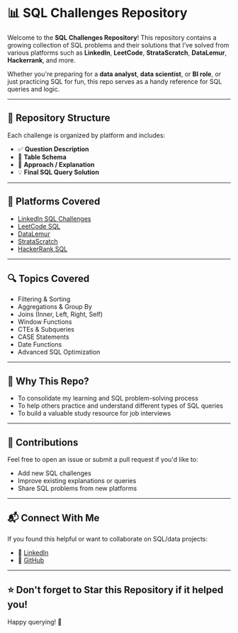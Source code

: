 # 📊 SQL Challenges Repository

Welcome to the **SQL Challenges Repository**! This repository contains a growing collection of SQL problems and their solutions that I’ve solved from various platforms such as **LinkedIn**, **LeetCode**, **StrataScratch**, **DataLemur**, **Hackerrank**, and more.

Whether you're preparing for a **data analyst**, **data scientist**, or **BI role**, or just practicing SQL for fun, this repo serves as a handy reference for SQL queries and logic.

---

## 📁 Repository Structure

Each challenge is organized by platform and includes:

- ✅ **Question Description**
- 📌 **Table Schema**
- 🧠 **Approach / Explanation**
- 💡 **Final SQL Query Solution**


---

## 📌 Platforms Covered

- [LinkedIn SQL Challenges](./linkedin)
- [LeetCode SQL](./leetcode)
- [DataLemur](https://datalemur.com/)
- [StrataScratch](https://platform.stratascratch.com/)
- [HackerRank SQL](https://www.hackerrank.com/domains/tutorials/10-days-of-sql)

---

## 🔍 Topics Covered

- Filtering & Sorting
- Aggregations & Group By
- Joins (Inner, Left, Right, Self)
- Window Functions
- CTEs & Subqueries
- CASE Statements
- Date Functions
- Advanced SQL Optimization

---

## 🧠 Why This Repo?

- To consolidate my learning and SQL problem-solving process
- To help others practice and understand different types of SQL queries
- To build a valuable study resource for job interviews

---

## 🤝 Contributions

Feel free to open an issue or submit a pull request if you'd like to:

- Add new SQL challenges
- Improve existing explanations or queries
- Share SQL problems from new platforms

---

## 📬 Connect With Me

If you found this helpful or want to collaborate on SQL/data projects:

- 💼 [LinkedIn](https://www.linkedin.com/in/your-profile/)
- 🐙 [GitHub](https://github.com/your-username)

---

## ⭐️ Don't forget to Star this Repository if it helped you!

Happy querying! 🚀
